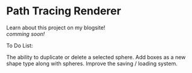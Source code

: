 # Path Tracing Renderer

Learn about this project on my blogsite!  
*comming soon!*

To Do List:

The ability to duplicate or delete a selected sphere.
Add boxes as a new shape type along with spheres.
Improve the saving / loading system.
